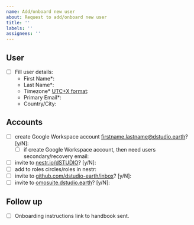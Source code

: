 ```yaml
---
name: Add/onboard new user
about: Request to add/onboard new user
title: ''
labels: ''
assignees: ''
---
```

<!--
README:

- [ ] First Name*:
fill text
star means it's required

- [ ] create email first.last@dstudio.earth? [y/N]:
fill Y if require, if not keep empty, defaut is N
-->

## User

- [ ] Fill user details:
    - First Name*:
    - Last Name*:
    - Timezone* [UTC+X format](https://en.wikipedia.org/wiki/Time_zone):
    - Primary Email*:
    - Country/City:

## Accounts

- [ ] create Google Workspace account firstname.lastname@dstudio.earth? [y/N]:
    - [ ] if create Google Workspace account, then need users secondary/recovery email:
- [ ] invite to [nestr.io/dSTUDIO](https://new.nestr.io/n/iB6X7DXNpixrSj8LR)? [y/N]:
- [ ] add to roles circles/roles in nestr:
- [ ] invite to [github.com/dstudio-earth/inbox](github.com/dstudio-earth/inbox)? [y/N]:
- [ ] invite to [omosuite.dstudio.earth](https://omosuite.dstudio.earth)? [y/N]:

## Follow up

- [ ] Onboarding instructions link to handbook sent.